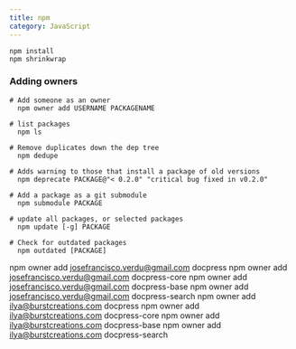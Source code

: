 ```yaml
---
title: npm
category: JavaScript
---
```


    npm install
    npm shrinkwrap

### Adding owners

    # Add someone as an owner
      npm owner add USERNAME PACKAGENAME

    # list packages
      npm ls

    # Remove duplicates down the dep tree
      npm dedupe

    # Adds warning to those that install a package of old versions
      npm deprecate PACKAGE@"< 0.2.0" "critical bug fixed in v0.2.0"

    # Add a package as a git submodule
      npm submodule PACKAGE

    # update all packages, or selected packages
      npm update [-g] PACKAGE

    # Check for outdated packages
      npm outdated [PACKAGE]

npm owner add josefrancisco.verdu@gmail.com docpress
npm owner add josefrancisco.verdu@gmail.com docpress-core
npm owner add josefrancisco.verdu@gmail.com docpress-base
npm owner add josefrancisco.verdu@gmail.com docpress-search
npm owner add ilya@burstcreations.com docpress
npm owner add ilya@burstcreations.com docpress-core
npm owner add ilya@burstcreations.com docpress-base
npm owner add ilya@burstcreations.com docpress-search
